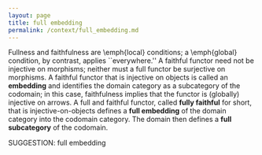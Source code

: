 ```yaml
---
layout: page
title: full embedding
permalink: /context/full_embedding.md
---
```

 Fullness and faithfulness are \emph{local} conditions; a \emph{global} condition, by contrast, applies ``everywhere.'' A faithful functor need not be injective on morphisms; neither must a full functor be surjective on morphisms.   A faithful functor that is injective on objects is called an **embedding** and identifies the domain category as a subcategory of the codomain; in this case, faithfulness implies that the functor is (globally) injective on arrows.  A full and faithful functor, called  **fully faithful** for short, that is injective-on-objects defines a **full embedding** of the domain category into the codomain category. The domain then defines a **full subcategory** of the codomain.


SUGGESTION: full embedding